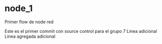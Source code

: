 # node_1
Primer flow de node red

Este es el primer commit con source control para el grupo 7 
Linea adicional
Linea agregada adicional